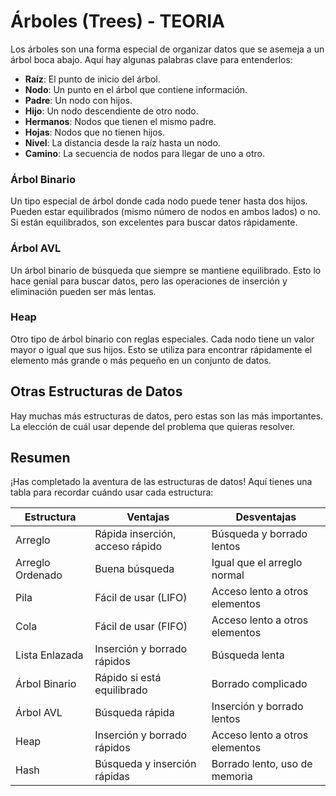 # Árboles (Trees) - TEORIA

Los árboles son una forma especial de organizar datos que se asemeja a un árbol boca abajo. Aquí hay algunas palabras clave para entenderlos:

- **Raíz**: El punto de inicio del árbol.
- **Nodo**: Un punto en el árbol que contiene información.
- **Padre**: Un nodo con hijos.
- **Hijo**: Un nodo descendiente de otro nodo.
- **Hermanos**: Nodos que tienen el mismo padre.
- **Hojas**: Nodos que no tienen hijos.
- **Nivel**: La distancia desde la raíz hasta un nodo.
- **Camino**: La secuencia de nodos para llegar de uno a otro.

### Árbol Binario

Un tipo especial de árbol donde cada nodo puede tener hasta dos hijos. Pueden estar equilibrados (mismo número de nodos en ambos lados) o no. Si están equilibrados, son excelentes para buscar datos rápidamente.

### Árbol AVL

Un árbol binario de búsqueda que siempre se mantiene equilibrado. Esto lo hace genial para buscar datos, pero las operaciones de inserción y eliminación pueden ser más lentas.

### Heap

Otro tipo de árbol binario con reglas especiales. Cada nodo tiene un valor mayor o igual que sus hijos. Esto se utiliza para encontrar rápidamente el elemento más grande o más pequeño en un conjunto de datos.

## Otras Estructuras de Datos

Hay muchas más estructuras de datos, pero estas son las más importantes. La elección de cuál usar depende del problema que quieras resolver.

## Resumen

¡Has completado la aventura de las estructuras de datos! Aquí tienes una tabla para recordar cuándo usar cada estructura:

| Estructura         | Ventajas                        | Desventajas                    |
| ------------------ | ------------------------------- | ------------------------------- |
| Arreglo            | Rápida inserción, acceso rápido | Búsqueda y borrado lentos      |
| Arreglo Ordenado   | Buena búsqueda                  | Igual que el arreglo normal    |
| Pila               | Fácil de usar (LIFO)            | Acceso lento a otros elementos |
| Cola               | Fácil de usar (FIFO)            | Acceso lento a otros elementos |
| Lista Enlazada     | Inserción y borrado rápidos     | Búsqueda lenta                 |
| Árbol Binario      | Rápido si está equilibrado      | Borrado complicado             |
| Árbol AVL          | Búsqueda rápida                 | Inserción y borrado lentos     |
| Heap               | Inserción y borrado rápidos     | Acceso lento a otros elementos |
| Hash               | Búsqueda y inserción rápidas    | Borrado lento, uso de memoria  |

